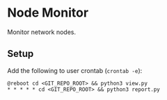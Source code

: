 # Node Monitor

Monitor network nodes.

## Setup

Add the following to user crontab (```crontab -e```):

```
@reboot cd <GIT_REPO_ROOT> && python3 view.py
* * * * * cd <GIT_REPO_ROOT> && python3 report.py
```
